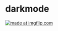 # darkmode
<a href="https://imgflip.com/gif/339wwy"><img src="https://i.imgflip.com/339wwy.gif" title="made at imgflip.com"/></a>
